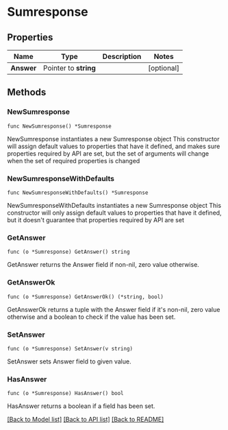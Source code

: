 # Sumresponse

## Properties

Name | Type | Description | Notes
------------ | ------------- | ------------- | -------------
**Answer** | Pointer to **string** |  | [optional] 

## Methods

### NewSumresponse

`func NewSumresponse() *Sumresponse`

NewSumresponse instantiates a new Sumresponse object
This constructor will assign default values to properties that have it defined,
and makes sure properties required by API are set, but the set of arguments
will change when the set of required properties is changed

### NewSumresponseWithDefaults

`func NewSumresponseWithDefaults() *Sumresponse`

NewSumresponseWithDefaults instantiates a new Sumresponse object
This constructor will only assign default values to properties that have it defined,
but it doesn't guarantee that properties required by API are set

### GetAnswer

`func (o *Sumresponse) GetAnswer() string`

GetAnswer returns the Answer field if non-nil, zero value otherwise.

### GetAnswerOk

`func (o *Sumresponse) GetAnswerOk() (*string, bool)`

GetAnswerOk returns a tuple with the Answer field if it's non-nil, zero value otherwise
and a boolean to check if the value has been set.

### SetAnswer

`func (o *Sumresponse) SetAnswer(v string)`

SetAnswer sets Answer field to given value.

### HasAnswer

`func (o *Sumresponse) HasAnswer() bool`

HasAnswer returns a boolean if a field has been set.


[[Back to Model list]](../README.md#documentation-for-models) [[Back to API list]](../README.md#documentation-for-api-endpoints) [[Back to README]](../README.md)


